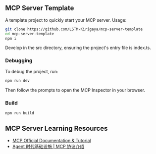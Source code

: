 ## MCP Server Template

A template project to quickly start your MCP server. Usage:

```bash
git clone https://github.com/LSTM-Kirigaya/mcp-server-template
cd mcp-server-template
npm i
```
Develop in the src directory, ensuring the project's entry file is index.ts.


### Debugging
To debug the project, run:

```bash
npm run dev
```

Then follow the prompts to open the MCP Inspector in your browser.

### Build

```bash
npm run build
```

## MCP Server Learning Resources

- [MCP Official Documentation & Tutorial](https://modelcontextprotocol.io/introduction)
- [Agent 时代基础设施 | MCP 协议介绍](https://zhuanlan.zhihu.com/p/28859732955)
